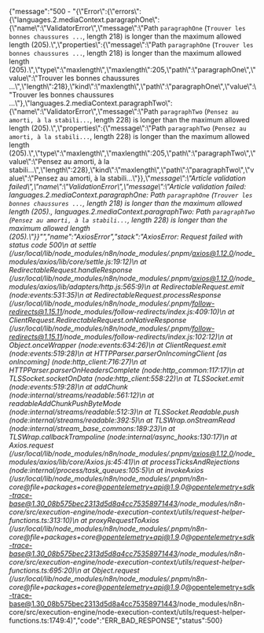 {"message":"500 - \"{\\\"Error\\\":{\\\"errors\\\":{\\\"languages.2.mediaContext.paragraphOne\\\":{\\\"name\\\":\\\"ValidatorError\\\",\\\"message\\\":\\\"Path `paragraphOne` (`Trouver les bonnes chaussures ...`, length 218) is longer than the maximum allowed length (205).\\\",\\\"properties\\\":{\\\"message\\\":\\\"Path `paragraphOne` (`Trouver les bonnes chaussures ...`, length 218) is longer than the maximum allowed length (205).\\\",\\\"type\\\":\\\"maxlength\\\",\\\"maxlength\\\":205,\\\"path\\\":\\\"paragraphOne\\\",\\\"value\\\":\\\"Trouver les bonnes chaussures ...\\\",\\\"length\\\":218},\\\"kind\\\":\\\"maxlength\\\",\\\"path\\\":\\\"paragraphOne\\\",\\\"value\\\":\\\"Trouver les bonnes chaussures ...\\\"},\\\"languages.2.mediaContext.paragraphTwo\\\":{\\\"name\\\":\\\"ValidatorError\\\",\\\"message\\\":\\\"Path `paragraphTwo` (`Pensez au amorti, à la stabili...`, length 228) is longer than the maximum allowed length (205).\\\",\\\"properties\\\":{\\\"message\\\":\\\"Path `paragraphTwo` (`Pensez au amorti, à la stabili...`, length 228) is longer than the maximum allowed length (205).\\\",\\\"type\\\":\\\"maxlength\\\",\\\"maxlength\\\":205,\\\"path\\\":\\\"paragraphTwo\\\",\\\"value\\\":\\\"Pensez au amorti, à la stabili...\\\",\\\"length\\\":228},\\\"kind\\\":\\\"maxlength\\\",\\\"path\\\":\\\"paragraphTwo\\\",\\\"value\\\":\\\"Pensez au amorti, à la stabili...\\\"}},\\\"_message\\\":\\\"Article validation failed\\\",\\\"name\\\":\\\"ValidationError\\\",\\\"message\\\":\\\"Article validation failed: languages.2.mediaContext.paragraphOne: Path `paragraphOne` (`Trouver les bonnes chaussures ...`, length 218) is longer than the maximum allowed length (205)., languages.2.mediaContext.paragraphTwo: Path `paragraphTwo` (`Pensez au amorti, à la stabili...`, length 228) is longer than the maximum allowed length (205).\\\"}}\"","name":"AxiosError","stack":"AxiosError: Request failed with status code 500\n    at settle (/usr/local/lib/node_modules/n8n/node_modules/.pnpm/axios@1.12.0/node_modules/axios/lib/core/settle.js:19:12)\n    at RedirectableRequest.handleResponse (/usr/local/lib/node_modules/n8n/node_modules/.pnpm/axios@1.12.0/node_modules/axios/lib/adapters/http.js:565:9)\n    at RedirectableRequest.emit (node:events:531:35)\n    at RedirectableRequest._processResponse (/usr/local/lib/node_modules/n8n/node_modules/.pnpm/follow-redirects@1.15.11/node_modules/follow-redirects/index.js:409:10)\n    at ClientRequest.RedirectableRequest._onNativeResponse (/usr/local/lib/node_modules/n8n/node_modules/.pnpm/follow-redirects@1.15.11/node_modules/follow-redirects/index.js:102:12)\n    at Object.onceWrapper (node:events:634:26)\n    at ClientRequest.emit (node:events:519:28)\n    at HTTPParser.parserOnIncomingClient [as onIncoming] (node:_http_client:716:27)\n    at HTTPParser.parserOnHeadersComplete (node:_http_common:117:17)\n    at TLSSocket.socketOnData (node:_http_client:558:22)\n    at TLSSocket.emit (node:events:519:28)\n    at addChunk (node:internal/streams/readable:561:12)\n    at readableAddChunkPushByteMode (node:internal/streams/readable:512:3)\n    at TLSSocket.Readable.push (node:internal/streams/readable:392:5)\n    at TLSWrap.onStreamRead (node:internal/stream_base_commons:189:23)\n    at TLSWrap.callbackTrampoline (node:internal/async_hooks:130:17)\n    at Axios.request (/usr/local/lib/node_modules/n8n/node_modules/.pnpm/axios@1.12.0/node_modules/axios/lib/core/Axios.js:45:41)\n    at processTicksAndRejections (node:internal/process/task_queues:105:5)\n    at invokeAxios (/usr/local/lib/node_modules/n8n/node_modules/.pnpm/n8n-core@file+packages+core_@opentelemetry+api@1.9.0_@opentelemetry+sdk-trace-base@1.30_08b575bec2313d5d8a4cc75358971443/node_modules/n8n-core/src/execution-engine/node-execution-context/utils/request-helper-functions.ts:313:10)\n    at proxyRequestToAxios (/usr/local/lib/node_modules/n8n/node_modules/.pnpm/n8n-core@file+packages+core_@opentelemetry+api@1.9.0_@opentelemetry+sdk-trace-base@1.30_08b575bec2313d5d8a4cc75358971443/node_modules/n8n-core/src/execution-engine/node-execution-context/utils/request-helper-functions.ts:695:20)\n    at Object.request (/usr/local/lib/node_modules/n8n/node_modules/.pnpm/n8n-core@file+packages+core_@opentelemetry+api@1.9.0_@opentelemetry+sdk-trace-base@1.30_08b575bec2313d5d8a4cc75358971443/node_modules/n8n-core/src/execution-engine/node-execution-context/utils/request-helper-functions.ts:1749:4)","code":"ERR_BAD_RESPONSE","status":500}